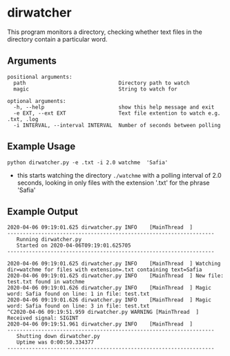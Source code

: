 # dirwatcher
This program monitors a directory, checking whether text files in the directory contain a particular word.

## Arguments


```
positional arguments:
  path                              Directory path to watch
  magic                             String to watch for

optional arguments:
  -h, --help                        show this help message and exit
  -e EXT, --ext EXT                 Text file extention to watch e.g. .txt, .log
  -i INTERVAL, --interval INTERVAL  Number of seconds between polling

```


## Example Usage

`python dirwatcher.py -e .txt -i 2.0 watchme  'Safia'`

- this starts watching the directory `./watchme` with a polling interval of 2.0 seconds, looking in only files with the extension '.txt' for the phrase 'Safia'

## Example Output 

```
2020-04-06 09:19:01.625 dirwatcher.py INFO    [MainThread  ] 
-------------------------------------------------------------------
   Running dirwatcher.py
   Started on 2020-04-06T09:19:01.625705
-------------------------------------------------------------------

2020-04-06 09:19:01.625 dirwatcher.py INFO    [MainThread  ] Watching dir=watchme for files with extension=.txt containing text=Safia
2020-04-06 09:19:01.625 dirwatcher.py INFO    [MainThread  ] New file: test.txt found in watchme
2020-04-06 09:19:01.626 dirwatcher.py INFO    [MainThread  ] Magic word: Safia found on line: 1 in file: test.txt
2020-04-06 09:19:01.626 dirwatcher.py INFO    [MainThread  ] Magic word: Safia found on line: 3 in file: test.txt
^C2020-04-06 09:19:51.959 dirwatcher.py WARNING [MainThread  ] Received signal: SIGINT
2020-04-06 09:19:51.961 dirwatcher.py INFO    [MainThread  ] 
-------------------------------------------------------------------
   Shutting down dirwatcher.py
   Uptime was 0:00:50.334377
-------------------------------------------------------------------
```